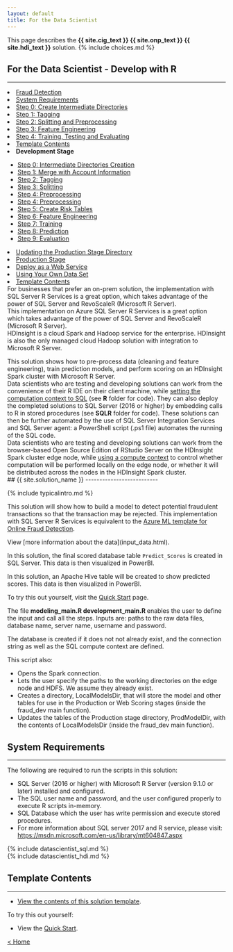 ```yaml
---
layout: default
title: For the Data Scientist
---
```

<div class="alert alert-success" role="alert"> This page describes the 
<strong>
<span class="cig">{{ site.cig_text }}</span>
<span class="onp">{{ site.onp_text }}</span>
<span class="hdi">{{ site.hdi_text }}</span> 
</strong>
solution.
{% include choices.md %}
</div> 

## For the Data Scientist - Develop with R
----------------------------

<div class="row">
    <div class="col-md-6">
        <div class="toc sql">
          <li><a href="#intro">Fraud Detection</a></li>
          <li class="onp"><a href="#requirements">System Requirements</a></li>
          <li><a href="#step0" class="hdi">Step 0: Create Intermediate Directories</a></li>
          <li><a href="#step1">Step 1: Tagging</a></li>
          <li><a href="#step2">Step 2: Splitting and Preprocessing</a></li>
          <li><a href="#step3">Step 3: Feature Engineering</a></li>
          <li><a href="#step4">Step 4: Training, Testing and Evaluating</a></li>
          <li><a href="#template-contents">Template Contents</a></li>
        </div>
        <div class="toc hdi">
          <li><strong>Development Stage</strong></li>
          <ul>
            <li><a href="#step-0">Step 0: Intermediate Directories Creation</a></li>
            <li><a href="#step-1">Step 1: Merge with Account Information</a></li>
            <li><a href="#step-2">Step 2: Tagging</a></li>
            <li><a href="#step-3">Step 3: Splitting</a></li>
            <li><a href="#step-4">Step 4: Preprocessing</a></li>
            <li><a href="#step-4">Step 4: Preprocessing</a></li>
            <li><a href="#step-5">Step 5: Create Risk Tables</a></li>
            <li><a href="#step-6">Step 6: Feature Engineering</a></li>
            <li><a href="#step-7">Step 7: Training</a></li>
            <li><a href="#step-8">Step 8: Prediction</a></li>
            <li><a href="#step-9">Step 9: Evaluation</a></li>
          </ul>
          <li><a href="#updating">Updating the Production Stage Directory</a></li>
          <li><a href="#production">Production Stage</a></li>
          <li><a href="#deploy">Deploy as a Web Service</a></li>
          <li><a href="#using">Using Your Own Data Set</a></li>
          <li><a href="#template-contents">Template Contents</a></li>
        </div>
    </div>
    <div class="col-md-6">
        <div class="onp">
        For businesses that prefer an on-prem solution, the implementation with SQL Server R Services is a great option, which takes advantage of the power of SQL Server and RevoScaleR (Microsoft R Server).
        </div> 
        <div class="cig">
        This implementation on Azure SQL Server R Services is a great option which takes advantage of the power of SQL Server and RevoScaleR (Microsoft R Server). 
        </div>
        <div class="hdi">
        HDInsight is a cloud Spark and Hadoop service for the enterprise.  HDInsight is also the only managed cloud Hadoop solution with integration to Microsoft R Server.
        <p></p>
        This solution shows how to pre-process data (cleaning and feature engineering), train prediction models, and perform scoring on an HDInsight Spark cluster with Microsoft R Server. 
        </div>   
    </div>
</div>

<div class="sql">
Data scientists who are testing and developing solutions can work from the convenience of their R IDE on their client machine, while <a href="https://msdn.microsoft.com/en-us/library/mt604885.aspx">setting the computation context to SQL</a> (see <strong>R</strong> folder for code).  They can also deploy the completed solutions to SQL Server (2016 or higher) by embedding calls to R in stored procedures (see <strong>SQLR</strong> folder for code). These solutions can then be further automated by the use of SQL Server Integration Services and SQL Server agent: a PowerShell script (.ps1 file) automates the running of the SQL code.
</div>
<div class="hdi">
Data scientists who are testing and developing solutions can work from the browser-based Open Source Edition of RStudio Server on the HDInsight Spark cluster edge node, while <a href="https://docs.microsoft.com/en-us/azure/hdinsight/hdinsight-hadoop-r-server-compute-contexts">using a compute context</a> to control whether computation will be performed locally on the edge node, or whether it will be distributed across the nodes in the HDInsight Spark cluster. 
</div>

<a name="intro">
## {{ site.solution_name }}
--------------------------

{% include typicalintro.md %}

<div class="sql">
This solution will show how to build a model to detect potential fraudulent transactions so that the transaction may be rejected. This implementation with SQL Server R Services is equivalent to the <a  href="https://gallery.cortanaanalytics.com/Collection/Online-Fraud-Detection-Template-1">Azure ML template for Online Fraud Detection</a>.
</div>


<p></p>
View [more information about the data](input_data.html).

<div class="sql">
<p></p>
In this solution, the final scored database table <code>Predict_Scores</code> is created in SQL Server.  This data is then visualized in PowerBI. 
<p></p>
</div>
<div class="hdi">
<p></p>
In this solution, an Apache Hive table will be created to show predicted scores. This data is then visualized in PowerBI. 
<p></p>
</div>

To try this out yourself, visit the [Quick Start](START_HERE.html) page.  


The file 
<strong>
<span class="sql">modeling_main.R </span>
<span class="hdi">development_main.R</span>
</strong>
enables the user to define the input and call all the steps. 
<span class="sql">Inputs are: paths to the raw data files, database name, server name, username and password.</span>

<p class="sql">The database is created if it does not not already exist, and the connection string as well as the SQL compute context are defined.</p>

<div class="hdi">This script also:

<ul>
  <li>Opens the Spark connection.</li>
  <li>Lets the user specify the paths to the working directories on the edge node and HDFS. We assume they already exist.</li>
  <li>Creates a directory, LocalModelsDir, that will store the model and other tables for use in the Production or Web Scoring stages (inside the fraud_dev main function).</li>
  <li>Updates the tables of the Production stage directory, ProdModelDir, with the contents of LocalModelsDir (inside the fraud_dev main function).</li>
</ul>
</div>

<div id="requirements" class="onp">
<h2> System Requirements</h2>
<hr/>

The following are required to run the scripts in this solution:
<ul>
<li>SQL Server (2016 or higher) with Microsoft R Server  (version 9.1.0 or later) installed and configured.  </li>   
<li>The SQL user name and password, and the user configured properly to execute R scripts in-memory.</li> 
<li>SQL Database which the user has write permission and execute stored procedures.</li> 
<li>For more information about SQL server 2017 and R service, please visit: <a href="https://msdn.microsoft.com/en-us/library/mt604847.aspx">https://msdn.microsoft.com/en-us/library/mt604847.aspx</a></li> 
</ul>
</div>

<div class="sql">
{% include datascientist_sql.md %}
</div>

<div class="hdi">
{% include datascientist_hdi.md %}
</div>


<h2 id="template-contents">Template Contents</h2>
<hr />

<ul>
  <li><a href="contents.html">View the contents of this solution template</a>.</li>
</ul>

<p>To try this out yourself:</p>

<ul>
  <li>View the <a href="START_HERE.html">Quick Start</a>.</li>
</ul>

<p><a href="index.html">&lt; Home</a></p>